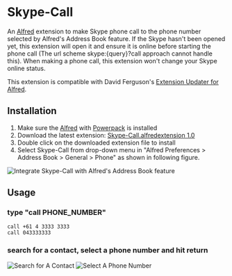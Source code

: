 Skype-Call
==========

An [Alfred](http://www.alfredapp.com) extension to make Skype phone call to the phone number selected by Alfred's Address Book feature. If the Skype hasn't been opened yet, this extension will open it and ensure it is online before starting the phone call (The url scheme skype:{query}?call approach cannot handle this). When making a phone call, this extension won't change your Skype online status.

This extension is compatible with David Ferguson's [Extension Updater for Alfred](http://jdfwarrior.tumblr.com/post/13826478125/extension-updater).

Installation
----------------

1. Make sure the [Alfred](http://www.alfredapp.com) with [Powerpack](http://www.alfredapp.com/powerpack) is installed
2. Download the latest extension: [Skype-Call.alfredextension 1.0](https://github.com/downloads/guiguan/Skype-Call/Skype-Call.alfredextension)
3. Double click on the downloaded extension file to install
4. Select Skype-Call from drop-down menu in "Alfred Preferences > Address Book > General > Phone" as shown in following figure.

![Integrate Skype-Call with Alfred's Address Book feature](https://github.com/guiguan/Skype-Call/raw/master/Alfred-Preferences.png)

Usage
----------------

### type "call PHONE_NUMBER"
	call +61 4 3333 3333
	call 043333333

### search for a contact, select a phone number and hit return
![Search for A Contact](https://github.com/guiguan/Skype-Call/raw/master/Search-for-A-Contact.png)
![Select A Phone Number](https://github.com/guiguan/Skype-Call/raw/master/Select-A-Phone-Number.png)